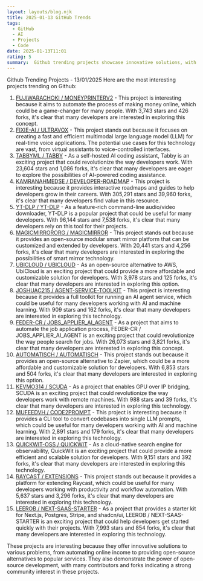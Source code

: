 ```yaml
---
layout: layouts/blog.njk
title: 2025-01-13 GitHub Trends
tags:
  - GitHub
  - AI
  - Projects
  - Code
date: 2025-01-13T11:01
rating: 5
summary:  Github trending projects showcase innovative solutions, with **MoneyPrinterV2** automating online income, **Ultravox** creating fast multimodal LLMs, and **Tabby** revolutionizing AI coding assistance, alongside other exciting projects like **YT-DLP**, **MagicMirror**, and **QuickWit**, all demonstrating the power of open-source development with strong community interest and numerous contributors and forks, indicating a bright future for these technologies.
---
```

Github Trending Projects - 13/01/2025
Here are the most interesting projects trending on Github:
1. [FUJIWARACHOKI / MONEYPRINTERV2](https://github.com/FujiwaraChoki/MoneyPrinterV2 "Automate the process of making money online") - This project is interesting because it aims to automate the process of making money online, which could be a game-changer for many people. With 3,743 stars and 426 forks, it's clear that many developers are interested in exploring this concept.
2. [FIXIE-AI / ULTRAVOX](https://github.com/fixie-ai/ultravox "A fast multimodal LLM for real-time voice") - This project stands out because it focuses on creating a fast and efficient multimodal large language model (LLM) for real-time voice applications. The potential use cases for this technology are vast, from virtual assistants to voice-controlled interfaces.
3. [TABBYML / TABBY](https://github.com/TabbyML/tabby "Self-hosted AI coding assistant") - As a self-hosted AI coding assistant, Tabby is an exciting project that could revolutionize the way developers work. With 23,604 stars and 1,086 forks, it's clear that many developers are eager to explore the possibilities of AI-powered coding assistance.
4. [KAMRANAHMEDSE / DEVELOPER-ROADMAP](https://github.com/kamranahmedse/developer-roadmap "Interactive roadmaps, guides and other educational content to help developers grow in their careers") - This project is interesting because it provides interactive roadmaps and guides to help developers grow in their careers. With 305,291 stars and 39,960 forks, it's clear that many developers find value in this resource.
5. [YT-DLP / YT-DLP](https://github.com/yt-dlp/yt-dlp "A feature-rich command-line audio/video downloader") - As a feature-rich command-line audio/video downloader, YT-DLP is a popular project that could be useful for many developers. With 96,144 stars and 7,538 forks, it's clear that many developers rely on this tool for their projects.
6. [MAGICMIRRORORG / MAGICMIRROR](https://github.com/MagicMirrorOrg/MagicMirror "MagicMirror² is an open source modular smart mirror platform") - This project stands out because it provides an open-source modular smart mirror platform that can be customized and extended by developers. With 20,441 stars and 4,256 forks, it's clear that many developers are interested in exploring the possibilities of smart mirror technology.
7. [UBICLOUD / UBICLOUD](https://github.com/ubicloud/ubicloud "Open source alternative to AWS") - As an open-source alternative to AWS, UbiCloud is an exciting project that could provide a more affordable and customizable solution for developers. With 3,978 stars and 125 forks, it's clear that many developers are interested in exploring this option.
8. [JOSHUAC215 / AGENT-SERVICE-TOOLKIT](https://github.com/JoshuaC215/agent-service-toolkit "Full toolkit for running an AI agent service") - This project is interesting because it provides a full toolkit for running an AI agent service, which could be useful for many developers working with AI and machine learning. With 909 stars and 162 forks, it's clear that many developers are interested in exploring this technology.
9. [FEDER-CR / JOBS_APPLIER_AI_AGENT](https://github.com/feder-cr/Jobs_Applier_AI_Agent "Auto_Jobs_Applier_AI_Agent aims to easy job hunt process by automating the job application process") - As a project that aims to automate the job application process, FEDER-CR / JOBS_APPLIER_AI_AGENT is an exciting project that could revolutionize the way people search for jobs. With 26,073 stars and 3,821 forks, it's clear that many developers are interested in exploring this concept.
10. [AUTOMATISCH / AUTOMATISCH](https://github.com/automatisch/automatisch "The open source Zapier alternative") - This project stands out because it provides an open-source alternative to Zapier, which could be a more affordable and customizable solution for developers. With 6,853 stars and 504 forks, it's clear that many developers are interested in exploring this option.
11. [KEVMO314 / SCUDA](https://github.com/kevmo314/scuda "SCUDA is a GPU over IP bridge allowing GPUs on remote machines to be attached to CPU-only machines") - As a project that enables GPU over IP bridging, SCUDA is an exciting project that could revolutionize the way developers work with remote machines. With 988 stars and 39 forks, it's clear that many developers are interested in exploring this technology.
12. [MUFEEDVH / CODE2PROMPT](https://github.com/mufeedvh/code2prompt "A CLI tool to convert your codebase into a single LLM prompt") - This project is interesting because it provides a CLI tool to convert codebases into single LLM prompts, which could be useful for many developers working with AI and machine learning. With 2,891 stars and 179 forks, it's clear that many developers are interested in exploring this technology.
13. [QUICKWIT-OSS / QUICKWIT](https://github.com/quickwit-oss/quickwit "Cloud-native search engine for observability") - As a cloud-native search engine for observability, QuickWit is an exciting project that could provide a more efficient and scalable solution for developers. With 9,151 stars and 392 forks, it's clear that many developers are interested in exploring this technology.
14. [RAYCAST / EXTENSIONS](https://github.com/raycast/extensions "Everything you need to extend Raycast") - This project stands out because it provides a platform for extending Raycast, which could be useful for many developers working with productivity and workflow automation. With 5,637 stars and 3,296 forks, it's clear that many developers are interested in exploring this technology.
15. [LEEROB / NEXT-SAAS-STARTER](https://github.com/leerob/next-saas-starter "Get started quickly with Next.js, Postgres, Stripe, and shadcn/ui") - As a project that provides a starter kit for Next.js, Postgres, Stripe, and shadcn/ui, LEEROB / NEXT-SAAS-STARTER is an exciting project that could help developers get started quickly with their projects. With 7,993 stars and 854 forks, it's clear that many developers are interested in exploring this technology.

These projects are interesting because they offer innovative solutions to various problems, from automating online income to providing open-source alternatives to popular services. They also demonstrate the power of open-source development, with many contributors and forks indicating a strong community interest in these projects.



